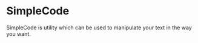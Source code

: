 # SimpleCode
 SimpleCode is utility  which can be used to manipulate your text in the way you want. 
